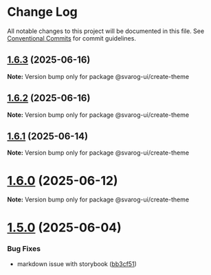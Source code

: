 # Change Log

All notable changes to this project will be documented in this file.
See [Conventional Commits](https://conventionalcommits.org) for commit guidelines.

## [1.6.3](https://github.com/baaaaaaaaasowenyaaaaaaamamabeatsebaaah/svarog/compare/@svarog-ui/create-theme@1.6.2...@svarog-ui/create-theme@1.6.3) (2025-06-16)

**Note:** Version bump only for package @svarog-ui/create-theme

## [1.6.2](https://github.com/baaaaaaaaasowenyaaaaaaamamabeatsebaaah/svarog/compare/@svarog-ui/create-theme@1.6.1...@svarog-ui/create-theme@1.6.2) (2025-06-16)

**Note:** Version bump only for package @svarog-ui/create-theme

## [1.6.1](https://github.com/baaaaaaaaasowenyaaaaaaamamabeatsebaaah/svarog/compare/@svarog-ui/create-theme@1.6.0...@svarog-ui/create-theme@1.6.1) (2025-06-14)

**Note:** Version bump only for package @svarog-ui/create-theme

# [1.6.0](https://github.com/baaaaaaaaasowenyaaaaaaamamabeatsebaaah/svarog/compare/@svarog-ui/create-theme@1.5.0...@svarog-ui/create-theme@1.6.0) (2025-06-12)

**Note:** Version bump only for package @svarog-ui/create-theme

# [1.5.0](https://github.com/baaaaaaaaasowenyaaaaaaamamabeatsebaaah/svarog/compare/@svarog-ui/create-theme@1.4.0...@svarog-ui/create-theme@1.5.0) (2025-06-04)

### Bug Fixes

- markdown issue with storybook ([bb3cf51](https://github.com/baaaaaaaaasowenyaaaaaaamamabeatsebaaah/svarog/commit/bb3cf515b70d6c551832cbea7361e86e5e10260c))
